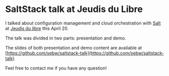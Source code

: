 # SaltStack talk at Jeudis du Libre

I talked about configuration management and cloud orchestration with [Salt](https://saltstack.com/) at [Jeudis du libre](http://jeudisdulibre.be) this April 20.

The talk was divided in two parts: presentation and demo.

The slides of both presentation and demo content are available at [https://github.com/sebw/saltstack-talk](https://github.com/sebw/saltstack-talk)

Feel free to contact me if you have any question!